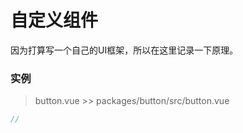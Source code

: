 # 自定义组件

因为打算写一个自己的UI框架，所以在这里记录一下原理。

### 实例

> button.vue  >> packages/button/src/button.vue

```js
// 

```
